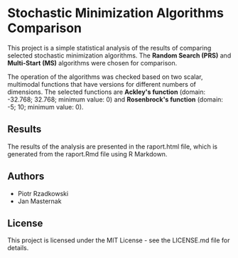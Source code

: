 # Stochastic Minimization Algorithms Comparison

This project is a simple statistical analysis of the results of comparing selected stochastic minimization algorithms. The **Random Search (PRS)** and **Multi-Start (MS)** algorithms were chosen for comparison.

The operation of the algorithms was checked based on two scalar, multimodal functions that have versions for different numbers of dimensions. The selected functions are **Ackley's function** (domain: -32.768; 32.768; minimum value: 0) and **Rosenbrock's function** (domain: -5; 10; minimum value: 0).

## Results

The results of the analysis are presented in the raport.html file, which is generated from the raport.Rmd file using R Markdown.

## Authors

- Piotr Rzadkowski
- Jan Masternak

## License

This project is licensed under the MIT License - see the LICENSE.md file for details.
